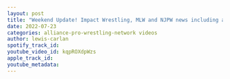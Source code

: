 ```yaml
---
layout: post
title: "Weekend Update! Impact Wrestling, MLW and NJPW news including an injury update on Impact's Rhino"
date: 2022-07-23
categories: alliance-pro-wrestling-network videos
author: lewis-carlan
spotify_track_id: 
youtube_video_id: kqpROXdpWzs
apple_track_id: 
youtube_metadata: 
---
```

